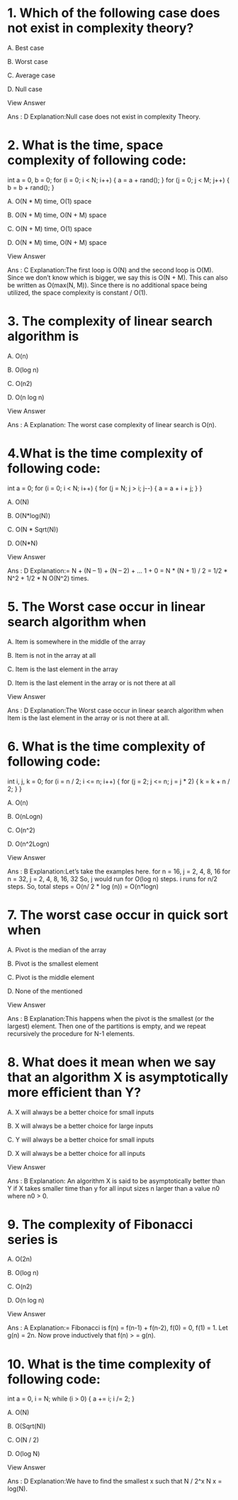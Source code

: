 # 1. Which of the following case does not exist in complexity theory?

A. Best case

B. Worst case

C. Average case

D. Null case

View Answer

Ans : D
Explanation:Null case does not exist in complexity Theory.

# 2. What is the time, space complexity of following code:

 
int a = 0, b = 0;
for (i = 0; i < N; i++) 
{
a = a + rand();
}
for (j = 0; j < M; j++) 
{
b = b + rand();
}

A. O(N * M) time, O(1) space

B. O(N + M) time, O(N + M) space

C. O(N + M) time, O(1) space

D. O(N * M) time, O(N + M) space

View Answer

Ans : C
Explanation:The first loop is O(N) and the second loop is O(M). Since we don’t know which is bigger, we say this is O(N + M). This can also be written as O(max(N, M)).
Since there is no additional space being utilized, the space complexity is constant / O(1).


# 3. The complexity of linear search algorithm is

A. O(n)

B. O(log n)

C. O(n2)

D. O(n log n)

View Answer

Ans : A
Explanation: The worst case complexity of linear search is O(n).


# 4.What is the time complexity of following code:

 
int a = 0;
for (i = 0; i < N; i++) 
{
for (j = N; j > i; j--) 
{
a = a + i + j;
}
}

A. O(N)

B. O(N*log(N))

C. O(N * Sqrt(N))

D. O(N*N)

View Answer

Ans : D
Explanation:= N + (N – 1) + (N – 2) + … 1 + 0
= N * (N + 1) / 2
= 1/2 * N^2 + 1/2 * N
O(N^2) times.


# 5. The Worst case occur in linear search algorithm when

A. Item is somewhere in the middle of the array

B. Item is not in the array at all

C. Item is the last element in the array

D. Item is the last element in the array or is not there at all

View Answer

Ans : D
Explanation:The Worst case occur in linear search algorithm when Item is the last element in the array or is not there at all.


# 6. What is the time complexity of following code:

 
int i, j, k = 0;
for (i = n / 2; i <= n; i++) 
{
for (j = 2; j <= n; j = j * 2) 
{
k = k + n / 2;
}
}

A. O(n)

B. O(nLogn)

C. O(n^2)

D. O(n^2Logn)

View Answer

Ans : B
Explanation:Let’s take the examples here.
for n = 16, j = 2, 4, 8, 16
for n = 32, j = 2, 4, 8, 16, 32
So, j would run for O(log n) steps.
i runs for n/2 steps.
So, total steps = O(n/ 2 * log (n)) = O(n*logn)

# 7. The worst case occur in quick sort when

A. Pivot is the median of the array

B. Pivot is the smallest element

C. Pivot is the middle element

D. None of the mentioned

View Answer

Ans : B
Explanation:This happens when the pivot is the smallest (or the largest) element. Then one of the partitions is empty, and we repeat recursively the procedure for N-1 elements.


# 8. What does it mean when we say that an algorithm X is asymptotically more efficient than Y?

A. X will always be a better choice for small inputs

B. X will always be a better choice for large inputs

C. Y will always be a better choice for small inputs

D. X will always be a better choice for all inputs

View Answer

Ans : B
Explanation: An algorithm X is said to be asymptotically better than Y if X takes smaller time than y for all input sizes n larger than a value n0 where n0 > 0.


# 9. The complexity of Fibonacci series is

A. O(2n)

B. O(log n)

C. O(n2)

D. O(n log n)

View Answer

Ans : A
Explanation:= Fibonacci is f(n) = f(n-1) + f(n-2), f(0) = 0, f(1) = 1. Let g(n) = 2n. Now prove inductively that f(n) > = g(n).


# 10. What is the time complexity of following code:

 
int a = 0, i = N;
while (i > 0) 
{
a += i;
i /= 2;
}

A. O(N)

B. O(Sqrt(N))

C. O(N / 2)

D. O(log N)

View Answer

Ans : D
Explanation:We have to find the smallest x such that N / 2^x N x = log(N).

